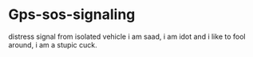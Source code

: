 # Gps-sos-signaling
distress signal from isolated vehicle 
i am saad, i am idot and i like to fool around, i am a stupic cuck.
